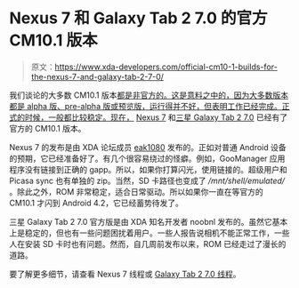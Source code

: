 # Nexus 7 和 Galaxy Tab 2 7.0 的官方 CM10.1 版本

> 原文：<https://www.xda-developers.com/official-cm10-1-builds-for-the-nexus-7-and-galaxy-tab-2-7-0/>

我们谈论的大多数 CM10.1 版本[都是非官方的。这是意料之中的，因为大多数版本都是 alpha 版、pre-alpha 版或预览版，运行得并不好，但表明工作已经完成。正式的时候，一般都比较稳定。现在，](http://www.xda-developers.com/android/motorola-droid-razr-receives-unofficial-cyanogenmod-10-1/) [Nexus 7](http://forum.xda-developers.com/forumdisplay.php?f=1673) 和[三星 Galaxy Tab 2 7.0](http://forum.xda-developers.com/forumdisplay.php?f=1596) 已经有了官方的 CM10.1 版本。

Nexus 7 的发布是由 XDA 论坛成员 [eak1080](http://forum.xda-developers.com/member.php?u=4204187) 发布的。正如对普通 Android 设备的预期，它已经准备好了。有几个很容易绕过的怪癖。例如，GooManager 应用程序没有链接到正确的 gapp。所以，如果你打算闪光，使用链接的。超级用户和 Picasa sync 也有单独的 zip。当然，SD 卡路径也变成了 */mnt/shell/emulated/* 。除此之外，ROM 非常稳定，适合日常驱动。所以如果你一直在等官方的 CM10.1 才闪到 Android 4.2，它已经蓄势待发了。

三星 Galaxy Tab 2 7.0 官方版是由 XDA 知名开发者 noobnl 发布的。虽然它基本上是稳定的，但也有一些问题困扰着用户。一些人报告说相机不能正常工作，一些人在安装 SD 卡时也有问题。然而，自几周前发布以来，ROM 已经走过了漫长的道路。

要了解更多细节，请查看 Nexus 7 线程或 [Galaxy Tab 2 7.0 线程](http://forum.xda-developers.com/showthread.php?t=2014312)。
